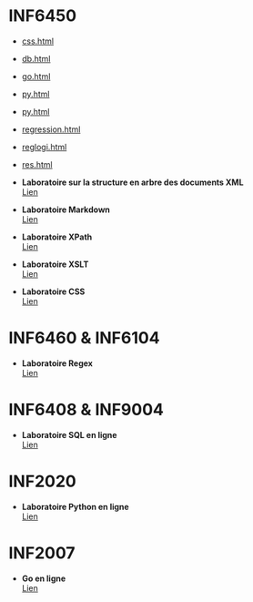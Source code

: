 # INF6450


- [css.html](https://lemire.github.io/teluqhtml/css.html)
- [db.html](https://lemire.github.io/teluqhtml/db.html)
- [go.html](https://lemire.github.io/teluqhtml/go.html)
- [py.html](https://lemire.github.io/teluqhtml/py.html)  
- [py.html](https://lemire.github.io/teluqhtml/py.html)  
- [regression.html](https://lemire.github.io/teluqhtml/regression.html)  
- [reglogi.html](https://lemire.github.io/teluqhtml/reglogi.html)  
- [res.html](https://lemire.github.io/teluqhtml/res.html)  

- **Laboratoire sur la structure en arbre des documents XML**  
  [Lien](https://m2.teluq.ca/mod/page/view.php?id=130916)
- **Laboratoire Markdown**  
  [Lien](https://m2.teluq.ca/mod/page/view.php?id=130970)
- **Laboratoire XPath**  
  [Lien](https://m2.teluq.ca/mod/page/view.php?id=130994)
- **Laboratoire XSLT**  
  [Lien](https://m2.teluq.ca/mod/page/view.php?id=131060)
- **Laboratoire CSS**  
  [Lien](https://m2.teluq.ca/mod/page/view.php?id=131075)

# INF6460 & INF6104
- **Laboratoire Regex**  
  [Lien](https://m2.teluq.ca/mod/page/view.php?id=158110)

# INF6408 & INF9004
- **Laboratoire SQL en ligne**  
  [Lien](https://m2.teluq.ca/mod/page/view.php?id=164167)

# INF2020
- **Laboratoire Python en ligne**  
  [Lien](https://m2.teluq.ca/mod/page/view.php?id=164173)

# INF2007
- **Go en ligne**  
  [Lien](https://m2.teluq.ca/mod/page/view.php?id=164176)